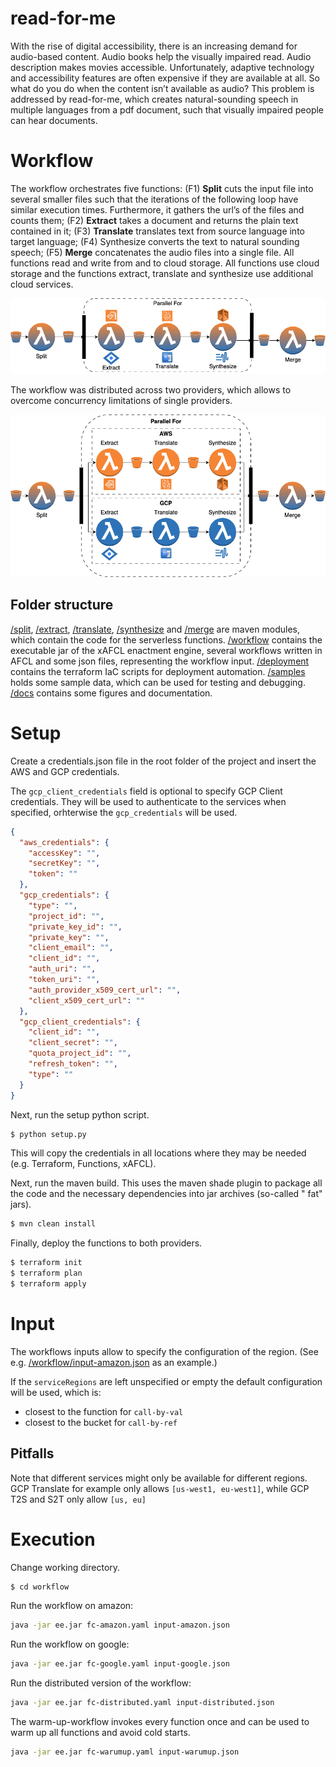 # read-for-me

With the rise of digital accessibility, there is an increasing demand for
audio-based content. Audio books help the visually impaired read. Audio description makes movies
accessible. Unfortunately, adaptive technology and accessibility features are often expensive if they are available
at all. So what do you do when the content isn’t available as audio? This problem
is addressed by read-for-me, which creates natural-sounding speech in
multiple languages from a pdf document, such that visually impaired people can hear documents.

# Workflow

The workflow orchestrates five functions: (F1)
**Split** cuts the input file into several smaller files such that the iterations of the following loop have similar
execution times. Furthermore, it gathers the url’s of the files and counts them; (F2) **Extract**
takes a document and returns the plain text contained in it; (F3) **Translate** translates text from source language
into target language; (F4) Synthesize converts
the text to natural sounding speech; (F5) **Merge** concatenates the audio files into a single file. All functions read
and write from and to cloud storage. All functions use cloud storage and the functions extract, translate and
synthesize use additional cloud services.

![](docs/simple-fc.png)

The workflow was distributed across two providers, which allows to overcome concurrency limitations of single
providers.

![](docs/transformed-fc.png)

## Folder structure

[/split](split), [/extract](extract), [/translate](translate), [/synthesize](synthesize) and [/merge](merge) are maven
modules, which contain the code for the serverless functions. [/workflow](workflow) contains the executable jar of the
xAFCL enactment engine, several workflows written in
AFCL and some json files, representing the workflow input. [/deployment](deployment) contains the terraform IaC scripts
for
deployment automation. [/samples](samples) holds some sample data, which can
be used for testing and debugging. [/docs](docs) contains some figures and documentation.

# Setup

Create a credentials.json file in the root folder of the project and insert the AWS and GCP credentials.

The ```gcp_client_credentials``` field is optional to specify GCP Client credentials.
They will be used to authenticate to the services when specified, orhterwise the ```gcp_credentials``` will be used.

```json
{
  "aws_credentials": {
    "accessKey": "",
    "secretKey": "",
    "token": ""
  },
  "gcp_credentials": {
    "type": "",
    "project_id": "",
    "private_key_id": "",
    "private_key": "",
    "client_email": "",
    "client_id": "",
    "auth_uri": "",
    "token_uri": "",
    "auth_provider_x509_cert_url": "",
    "client_x509_cert_url": ""
  }, 
  "gcp_client_credentials": {
    "client_id": "",
    "client_secret": "",
    "quota_project_id": "",
    "refresh_token": "",
    "type": ""
  }
}
```

Next, run the setup python script.

```bash
$ python setup.py
```

This will copy the credentials in all locations where they may be needed (e.g. Terraform, Functions, xAFCL).

Next, run the maven build. This uses the maven shade plugin to package all the code and the necessary dependencies into
jar archives (so-called "
fat" jars).

```bash
$ mvn clean install
```

Finally, deploy the functions to both providers.

```bash
$ terraform init
$ terraform plan
$ terraform apply
```

# Input

The workflows inputs allow to specify the configuration of the region.
(See e.g. [/workflow/input-amazon.json](/workflow/input-amazon.json) as an example.)

If the `serviceRegions` are left unspecified or empty the default configuration will be used, which is:

- closest to the function for `call-by-val`
- closest to the bucket for `call-by-ref`

## Pitfalls
Note that different services might only be available for different regions.
GCP Translate for example only allows `[us-west1, eu-west1]`, while GCP T2S and S2T only allow `[us, eu]`


# Execution

Change working directory.

```bash
$ cd workflow
```

Run the workflow on amazon:

```bash
java -jar ee.jar fc-amazon.yaml input-amazon.json
```

Run the workflow on google:

```bash
java -jar ee.jar fc-google.yaml input-google.json
```

Run the distributed version of the workflow:

```bash
java -jar ee.jar fc-distributed.yaml input-distributed.json
```

The warm-up-workflow invokes every function once and can be used to warm up all functions and avoid cold starts.

```bash
java -jar ee.jar fc-warumup.yaml input-warumup.json
```
